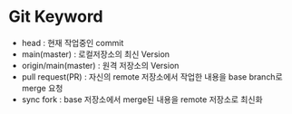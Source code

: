 # Git Keyword

* head : 현재 작업중인 commit
* main(master) : 로컬저장소의 최신 Version
* origin/main(master) : 원격 저장소의 Version
* pull request(PR) : 자신의 remote 저장소에서 작업한 내용을 base branch로 merge 요청
* sync fork : base 저장소에서 merge된 내용을 remote 저장소로 최신화

